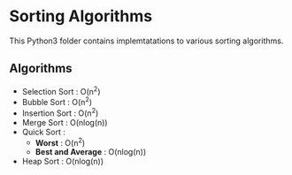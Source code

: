 # Sorting Algorithms
This Python3 folder contains implemtatations to various sorting algorithms.

## Algorithms
- Selection Sort : O(n<sup>2</sup>)
- Bubble Sort : O(n<sup>2</sup>)
- Insertion Sort : O(n<sup>2</sup>)
- Merge Sort : O(nlog(n))
- Quick Sort : 
    - <b>Worst</b> : O(n<sup>2</sup>)
    - <b>Best and Average</b> : O(nlog(n))
- Heap Sort : O(nlog(n))
